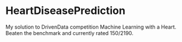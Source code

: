 # HeartDiseasePrediction
My solution to DrivenData competition Machine Learning with a Heart. Beaten the benchmark and currently rated 150/2190.
